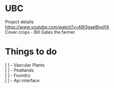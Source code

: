 # UBC
Project details
<br>
https://www.youtube.com/watch?v=AW3gaelBypYA
<br>
Cover crops - Bill Gates the farmer
<br>

# Things to do
[ ] - Vascular Plants
<br>
[ ] - Peatlands
<br>
[ ] - Foundry
<br>
[ ] - Api interface
